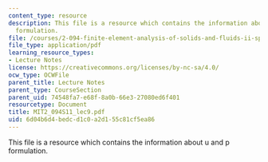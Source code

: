 ```yaml
---
content_type: resource
description: This file is a resource which contains the information about u and p
  formulation.
file: /courses/2-094-finite-element-analysis-of-solids-and-fluids-ii-spring-2011/6d04b6d4bedcd1c0a2d155c81cf5ea86_MIT2_094S11_lec9.pdf
file_type: application/pdf
learning_resource_types:
- Lecture Notes
license: https://creativecommons.org/licenses/by-nc-sa/4.0/
ocw_type: OCWFile
parent_title: Lecture Notes
parent_type: CourseSection
parent_uid: 74548fa7-e68f-8a0b-66e3-27080ed6f401
resourcetype: Document
title: MIT2_094S11_lec9.pdf
uid: 6d04b6d4-bedc-d1c0-a2d1-55c81cf5ea86
---
```

This file is a resource which contains the information about u and p formulation.